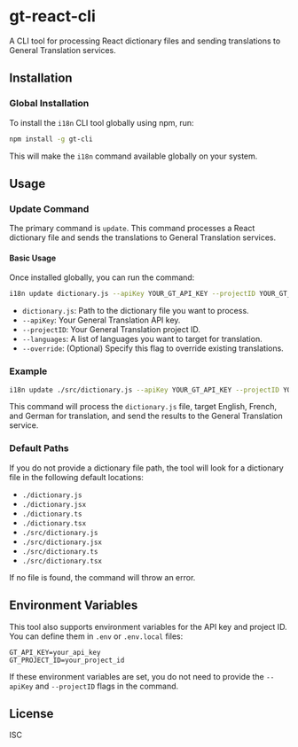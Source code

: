 # gt-react-cli

A CLI tool for processing React dictionary files and sending translations to General Translation services.

## Installation

### Global Installation

To install the `i18n` CLI tool globally using npm, run:

```bash
npm install -g gt-cli
```

This will make the `i18n` command available globally on your system.

## Usage

### Update Command

The primary command is `update`. This command processes a React dictionary file and sends the translations to General Translation services.

#### Basic Usage

Once installed globally, you can run the command:

```bash
i18n update dictionary.js --apiKey YOUR_GT_API_KEY --projectID YOUR_GT_PROJECT_ID --languages en fr es --override
```

- `dictionary.js`: Path to the dictionary file you want to process.
- `--apiKey`: Your General Translation API key.
- `--projectID`: Your General Translation project ID.
- `--languages`: A list of languages you want to target for translation.
- `--override`: (Optional) Specify this flag to override existing translations.

### Example

```bash
i18n update ./src/dictionary.js --apiKey YOUR_GT_API_KEY --projectID YOUR_GT_PROJECT_ID --languages en fr de --override
```

This command will process the `dictionary.js` file, target English, French, and German for translation, and send the results to the General Translation service.

### Default Paths

If you do not provide a dictionary file path, the tool will look for a dictionary file in the following default locations:

- `./dictionary.js`
- `./dictionary.jsx`
- `./dictionary.ts`
- `./dictionary.tsx`
- `./src/dictionary.js`
- `./src/dictionary.jsx`
- `./src/dictionary.ts`
- `./src/dictionary.tsx`

If no file is found, the command will throw an error.

## Environment Variables

This tool also supports environment variables for the API key and project ID. You can define them in `.env` or `.env.local` files:

```env
GT_API_KEY=your_api_key
GT_PROJECT_ID=your_project_id
```

If these environment variables are set, you do not need to provide the `--apiKey` and `--projectID` flags in the command.

## License

ISC
